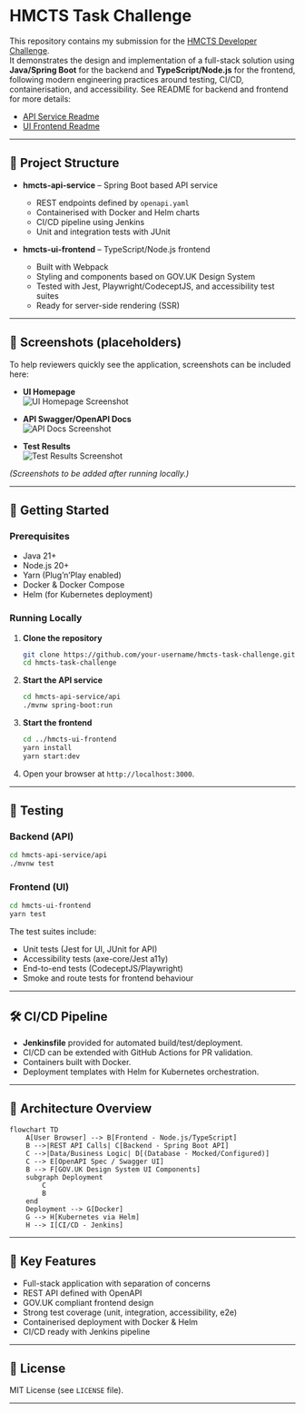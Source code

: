 # HMCTS Task Challenge

This repository contains my submission for the [HMCTS Developer Challenge](https://github.com/hmcts/dts-developer-challenge).  
It demonstrates the design and implementation of a full-stack solution using **Java/Spring Boot** for the backend and **TypeScript/Node.js** for the frontend, following modern engineering practices around testing, CI/CD, containerisation, and accessibility.  See README for backend and frontend for more details:
- [API Service Readme](hmcts-api-service/README.md)
- [UI Frontend Readme](hmcts-ui-frontend/README.md)
---

## 📂 Project Structure

- **hmcts-api-service** – Spring Boot based API service  
  - REST endpoints defined by `openapi.yaml`  
  - Containerised with Docker and Helm charts  
  - CI/CD pipeline using Jenkins  
  - Unit and integration tests with JUnit  

- **hmcts-ui-frontend** – TypeScript/Node.js frontend  
  - Built with Webpack  
  - Styling and components based on GOV.UK Design System  
  - Tested with Jest, Playwright/CodeceptJS, and accessibility test suites  
  - Ready for server-side rendering (SSR)

---

## 📸 Screenshots (placeholders)

To help reviewers quickly see the application, screenshots can be included here:

- **UI Homepage**  
  ![UI Homepage Screenshot](docs/screenshots/ui-home.png)

- **API Swagger/OpenAPI Docs**  
  ![API Docs Screenshot](docs/screenshots/api-swagger.png)

- **Test Results**  
  ![Test Results Screenshot](docs/screenshots/tests.png)

*(Screenshots to be added after running locally.)*

---

## 🚀 Getting Started

### Prerequisites

- Java 21+  
- Node.js 20+  
- Yarn (Plug’n’Play enabled)  
- Docker & Docker Compose  
- Helm (for Kubernetes deployment)

### Running Locally

1. **Clone the repository**
   ```bash
   git clone https://github.com/your-username/hmcts-task-challenge.git
   cd hmcts-task-challenge
   ```

2. **Start the API service**
   ```bash
   cd hmcts-api-service/api
   ./mvnw spring-boot:run
   ```

3. **Start the frontend**
   ```bash
   cd ../hmcts-ui-frontend
   yarn install
   yarn start:dev
   ```

4. Open your browser at `http://localhost:3000`.

---

## 🧪 Testing

### Backend (API)
```bash
cd hmcts-api-service/api
./mvnw test
```

### Frontend (UI)
```bash
cd hmcts-ui-frontend
yarn test
```

The test suites include:
- Unit tests (Jest for UI, JUnit for API)  
- Accessibility tests (axe-core/Jest a11y)  
- End-to-end tests (CodeceptJS/Playwright)  
- Smoke and route tests for frontend behaviour  

---

## 🛠️ CI/CD Pipeline

- **Jenkinsfile** provided for automated build/test/deployment.  
- CI/CD can be extended with GitHub Actions for PR validation.  
- Containers built with Docker.  
- Deployment templates with Helm for Kubernetes orchestration.  

---

## 📐 Architecture Overview

```mermaid
flowchart TD
    A[User Browser] --> B[Frontend - Node.js/TypeScript]
    B -->|REST API Calls| C[Backend - Spring Boot API]
    C -->|Data/Business Logic| D[(Database - Mocked/Configured)]
    C --> E[OpenAPI Spec / Swagger UI]
    B --> F[GOV.UK Design System UI Components]
    subgraph Deployment
        C
        B
    end
    Deployment --> G[Docker]
    G --> H[Kubernetes via Helm]
    H --> I[CI/CD - Jenkins]
```

---

## 🔑 Key Features

- Full-stack application with separation of concerns  
- REST API defined with OpenAPI  
- GOV.UK compliant frontend design  
- Strong test coverage (unit, integration, accessibility, e2e)  
- Containerised deployment with Docker & Helm  
- CI/CD ready with Jenkins pipeline  

---

## 📄 License

MIT License (see `LICENSE` file).

---

 
